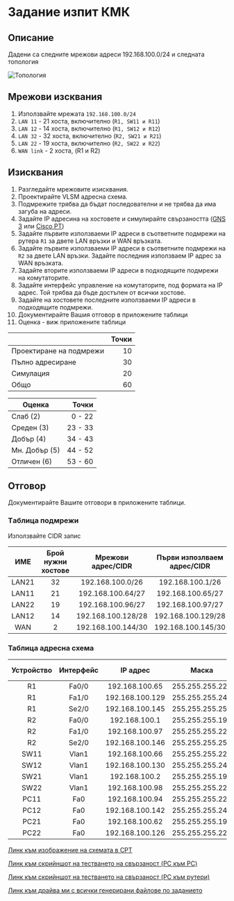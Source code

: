 # Задание изпит КМК

## Описание

Дадени са следните мрежови адреси 192.168.100.0/24 и следната топология

![Топология](https://github.com/tus-fett/exam-21/blob/main/VLSM_subnetting.jpg)

## Мрежови изсквания
1. Използвайте мрежата ```192.168.100.0/24```
1. ```LAN 11``` - 21 хоста, включително (```R1, SW11 и R11```)
1. ```LAN 12``` - 14 хоста, включително (```R1, SW12 и R12```)
1. ```LAN 32``` - 32 хоста, включително (```R2, SW21 и R21```)
1. ```LAN 22``` - 19 хоста, включително (```R2, SW22 и R22```)
2. ```WAN link``` - 2 хоста, (R1 и R2)


## Изисквания

1. Разгледайте мрежовите изисквания. 
2. Проектирайте VLSM адресна схема.
3. Подмрежите трябва да бъдат последователни и не трябва да има загуба на адреси.
4. Задайте IP адресина на хостовете и симулирайте свързаността ([GNS 3](https://www.gns3.com/) или [Cisco PT](https://www.netacad.com/courses/packet-tracer))
5. Задайте първите използваеми IP адреси в съответните подмрежи на рутера ```R1``` за двете LAN връзки и WAN връзката.
6. Задайте първите използваеми IP адреси в съответните подмрежи на ```R2``` за двете LAN връзки. Задайте последния използваем IP адрес за WAN връзката.
7. Задайте вторите използваеми IP адреси в подходящите подмрежи на комутаторите.
8. Задайте интерфейс управление на комутаторите, под формата на IP адрес. Той трябва да бъде достъпен от всички хостове.
9. Задайте на хостовете последните използваеми IP адреси в подходящите подмрежи.
10. Документирайте Вашия отговор в приложените таблици
11. Оценка - виж приложените таблици 

|                         	| Точки 	|
|-------------------------	|------:	|
| Проектиране на подмрежи 	| 10    	|
| Пълно адресиране        	| 30    	|
| Симулация               	| 20    	|
| Общо                    	| 60    	|

| Оценка         	|   Точки 	|
|----------------	|--------:	|
| Слаб (2)       	| 0 - 22  	|
| Среден (3)     	| 23 - 33 	|
| Добър (4)      	| 34 - 43 	|
| Мн. Добър (5)  	| 44 - 52 	|
| Отличен (6)    	| 53 - 60 	|


## Отговор

Документирайте Вашите отговори в приложените таблици.

### Tаблицa подмрежи 

Използвайте CIDR запис

 ИМЕ  | Брой нужни хостове | Мрежови адрес/CIDR | Първи изпозлваем адрес/CIDR | Пoследен изпозлваем адрес/CIDR | Brodcast/ CIDR | Брой хостове
 :------------: | :------------: | :------------: | :------------: | :------------: | :------------: | :------------:
LAN21 | 32 | 192.168.100.0/26 | 192.168.100.1/26 | 192.168.100.62/26 | 192.168.100.63/26 | 62
LAN11 | 21 | 192.168.100.64/27 | 192.168.100.65/27 | 192.168.100.94/27 | 192.168.100.95/27 | 30
LAN22 | 19 | 192.168.100.96/27 | 192.168.100.97/27 | 192.168.100.126/27 | 192.168.100.127/27 | 30
LAN12 | 14 | 192.168.100.128/28 | 192.168.100.129/28 | 192.168.100.142/28 | 192.168.100.143/28 | 14
WAN | 2 | 192.168.100.144/30 | 192.168.100.145/30 | 192.168.100.146/30 | 192.168.100.147/30 | 2

### Таблица адресна схема

| Устройство 	| Интерфейс 	| IP aдрес 	| Маска 	| Маршрут по подразбиране/gateway 	|
| :------------:	| :----------:	| :----------:	| :-------:	| :---------------------------------:	|
| R1     | Fa0/0    	| 192.168.100.65  	| 255.255.255.224	| NA                          	|
| R1     	| Fa1/0    	| 192.168.100.129  	| 255.255.255.240 	| NA                          	|
| R1      | Se2/0    	| 192.168.100.145   	| 255.255.255.252 	| NA                          	|
| R2     	|  Fa0/0   	| 192.168.100.1   	| 255.255.255.192 	| NA                          	|
| R2     	|  Fa1/0   	| 192.168.100.97   	| 255.255.255.224 	| NA                          	|
| R2     	|  Se2/0   	| 192.168.100.146   	| 255.255.255.252 	| NA                          	|
| SW11     	|  Vlan1   	| 192.168.100.66   	| 255.255.255.224 	| NA                          	|
| SW12     	|  Vlan1   	| 192.168.100.130   	| 255.255.255.240 	| NA                         	|
| SW21     	|  Vlan1   	| 192.168.100.2   	| 255.255.255.192 	| NA                         	|
| SW22     	|  Vlan1   	| 192.168.100.98   	| 255.255.255.224 	| NA                         	|
| PC11     	|  Fa0   	| 192.168.100.94   	| 255.255.255.224 	| 192.168.100.65                         	|
| PC12     	|  Fa0   	| 192.168.100.142   	| 255.255.255.240 	| 192.168.100.129                         	|
| PC21     	|  Fa0   	| 192.168.100.62   	| 255.255.255.192 	| 192.168.100.1                         	|
| PC22     	|  Fa0   	| 192.168.100.126   	| 255.255.255.224 	| 192.168.100.97                         	|



[Линк към изображение на схемата в CPT](https://1drv.ms/u/s!Agjkr6S3vTvSg8FLWhKogzSI3bnKMg?e=qYLcaZ)

[Линк към скрийншот на тестването на свързаност (PC към PC)](https://1drv.ms/u/s!Agjkr6S3vTvSg8FMYffP_rxnMoeRjA?e=KNdhtw)

[Линк към скрийншот на тестването на свързаност (PC към рутери)](https://1drv.ms/u/s!Agjkr6S3vTvSg8FNdvFqJgZ_CdX23g?e=2fiFWP)

[Линк към драйва ми с всички генерирани файлове по заданието](https://1drv.ms/u/s!Agjkr6S3vTvSg8FHvobFYPD5mRobQg?e=Fn5voq)

